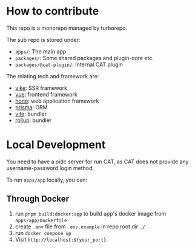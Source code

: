 # How to contribute

This repo is a monorepo managed by turborepo.

The sub repo is stored under: 

- `apps/`: The main app
- `packages/`: Some shared packages and plugin-core etc.
- `packages/@cat-plugin/`: Internal CAT plugin

The relating tech and framework are:

- [vike](https://vike.dev/): SSR framework
- [vue](https://vuejs.org/): frontend framework
- [hono](https://hono.dev/): web application framework
- [prisma](https://www.prisma.io/): ORM
- [vite](https://vite.dev/): bundler
- [rollup](https://rollupjs.org/): bundler

# Local Development

You need to have a oidc server for run CAT, as CAT does not provide any username-password login method.

To run `apps/app` locally, you can:

## Through Docker

1. run `pnpm build:docker:app` to build app's docker image from `apps/app/Dockerfile`
2. create `.env` file from `.env.example` in repo root dir `./`
3. run `docker compose up`
4. Visit `http://localhost:${your_port}`.
